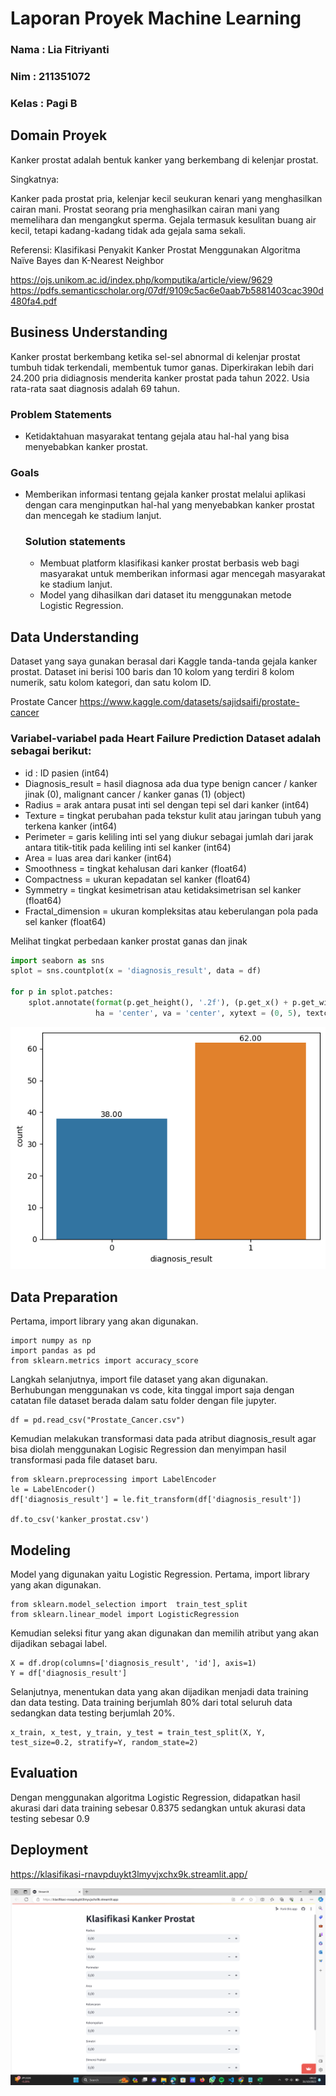 # Laporan Proyek Machine Learning
### Nama : Lia Fitriyanti
### Nim : 211351072
### Kelas : Pagi B

## Domain Proyek

Kanker prostat adalah bentuk kanker yang berkembang di kelenjar prostat.

Singkatnya:

Kanker pada prostat pria, kelenjar kecil seukuran kenari yang menghasilkan cairan mani. Prostat seorang pria menghasilkan cairan mani yang memelihara dan mengangkut sperma. Gejala termasuk kesulitan buang air kecil, tetapi kadang-kadang tidak ada gejala sama sekali.

  Referensi:
  Klasifikasi Penyakit Kanker Prostat Menggunakan Algoritma Naïve Bayes dan K-Nearest Neighbor

  https://ojs.unikom.ac.id/index.php/komputika/article/view/9629 
  https://pdfs.semanticscholar.org/07df/9109c5ac6e0aab7b5881403cac390d480fa4.pdf

## Business Understanding

Kanker prostat berkembang ketika sel-sel abnormal di kelenjar prostat tumbuh tidak terkendali, membentuk tumor ganas. Diperkirakan lebih dari 24.200 pria didiagnosis menderita kanker prostat pada tahun 2022. Usia rata-rata saat diagnosis adalah 69 tahun.

### Problem Statements

- Ketidaktahuan masyarakat tentang gejala atau hal-hal yang bisa menyebabkan kanker prostat.

### Goals

- Memberikan informasi tentang gejala kanker prostat melalui aplikasi dengan cara menginputkan hal-hal yang menyebabkan kanker prostat dan mencegah ke stadium lanjut.


    ### Solution statements
    - Membuat platform klasifikasi kanker prostat berbasis web bagi masyarakat untuk memberikan informasi agar mencegah masyarakat ke stadium lanjut.
    - Model yang dihasilkan dari dataset itu menggunakan metode Logistic Regression.

## Data Understanding
Dataset yang saya gunakan berasal dari Kaggle tanda-tanda gejala kanker prostat. Dataset ini berisi 100 baris dan 10 kolom yang terdiri 8 kolom numerik, satu kolom kategori, dan satu kolom ID.

Prostate Cancer
https://www.kaggle.com/datasets/sajidsaifi/prostate-cancer 

### Variabel-variabel pada Heart Failure Prediction Dataset adalah sebagai berikut:
- id : ID pasien (int64)  
- Diagnosis_result = hasil diagnosa ada dua type benign cancer / kanker jinak (0), malignant cancer / kanker ganas (1) (object)
- Radius = arak antara pusat inti sel dengan tepi sel dari kanker (int64)  
- Texture = tingkat perubahan pada tekstur kulit atau jaringan tubuh yang terkena kanker (int64)  
- Perimeter = garis keliling inti sel yang diukur sebagai jumlah dari jarak antara titik-titik pada keliling inti sel kanker (int64)  
- Area = luas area dari kanker (int64)  
- Smoothness = tingkat kehalusan dari kanker (float64)
- Compactness = ukuran kepadatan sel kanker (float64)
- Symmetry = tingkat kesimetrisan atau ketidaksimetrisan sel kanker (float64)
- Fractal_dimension = ukuran kompleksitas atau keberulangan pola pada sel kanker (float64)

Melihat tingkat perbedaan kanker prostat ganas dan jinak
``` python
import seaborn as sns
splot = sns.countplot(x = 'diagnosis_result', data = df)

for p in splot.patches:
    splot.annotate(format(p.get_height(), '.2f'), (p.get_x() + p.get_width() / 2., p.get_height()), 
                   ha = 'center', va = 'center', xytext = (0, 5), textcoords = 'offset points')
```
![image](output2.png)
## Data Preparation
Pertama, import library yang akan digunakan.

    import numpy as np
    import pandas as pd
    from sklearn.metrics import accuracy_score

Langkah selanjutnya, import file dataset yang akan digunakan. Berhubungan menggunakan vs code, kita tinggal import saja dengan catatan file dataset berada dalam satu folder dengan file jupyter.

    df = pd.read_csv("Prostate_Cancer.csv")

Kemudian melakukan transformasi data pada atribut diagnosis_result agar bisa diolah menggunakan Logisic Regression dan menyimpan hasil transformasi pada file dataset baru.

    from sklearn.preprocessing import LabelEncoder
    le = LabelEncoder()
    df['diagnosis_result'] = le.fit_transform(df['diagnosis_result'])

    df.to_csv('kanker_prostat.csv')

## Modeling
Model yang digunakan yaitu Logistic Regression. Pertama, import library yang akan digunakan.

    from sklearn.model_selection import  train_test_split
    from sklearn.linear_model import LogisticRegression

Kemudian seleksi fitur yang akan digunakan dan memilih atribut yang akan dijadikan sebagai label.

    X = df.drop(columns=['diagnosis_result', 'id'], axis=1)
    Y = df['diagnosis_result']

Selanjutnya, menentukan data yang akan dijadikan menjadi data training dan data testing. Data training berjumlah 80% dari total seluruh data sedangkan data testing berjumlah 20%.

    x_train, x_test, y_train, y_test = train_test_split(X, Y, test_size=0.2, stratify=Y, random_state=2)

## Evaluation
Dengan menggunakan algoritma Logistic Regression, didapatkan hasil akurasi dari data training sebesar 0.8375 sedangkan untuk akurasi data testing sebesar 0.9

## Deployment
https://klasifikasi-rnavpduykt3lmyvjxchx9k.streamlit.app/

![Alt text](TampilanStreamlit.png)
